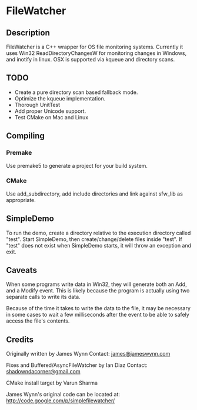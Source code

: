 # FileWatcher

## Description

FileWatcher is a C++ wrapper for OS file monitoring systems. Currently
it uses Win32 ReadDirectoryChangesW for monitoring changes in Windows,
and inotify in linux. OSX is supported via kqueue and directory scans.


## TODO

 * Create a pure directory scan based fallback mode.
 * Optimize the kqueue implementation.
 * Thorough UnitTest
 * Add proper Unicode support.
 * Test CMake on Mac and Linux


## Compiling

### Premake
Use premake5 to generate a project for your build system.

### CMake
Use add_subdirectory, add include directories and link against sfw_lib as appropriate.

## SimpleDemo
To run the demo, create a directory relative to the execution directory
called "test". Start SimpleDemo, then create/change/delete files inside
"test". If "test" does not exist when SimpleDemo starts, it will throw
an exception and exit.

## Caveats

When some programs write data in Win32, they will generate both an Add,
and a Modify event. This is likely because the program is actually using
two separate calls to write its data.

Because of the time it takes to write the data to the file, it may be
necessary in some cases to wait a few milliseconds after the event to be
able to safely access the file's contents.


## Credits
Originally written by James Wynn
Contact: james@jameswynn.com

Fixes and Buffered/AsyncFileWatcher by Ian Diaz
Contact: shadowndacorner@gmail.com

CMake install target by Varun Sharma

James Wynn's original code can be located at:
http://code.google.com/p/simplefilewatcher/

